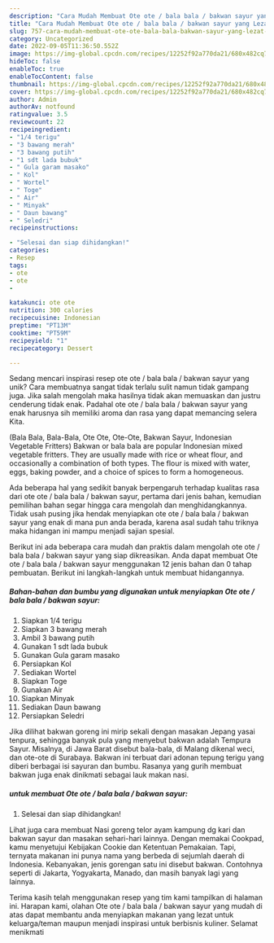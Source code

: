 ```yaml
---
description: "Cara Mudah Membuat Ote ote / bala bala / bakwan sayur yang Lezat Sekali"
title: "Cara Mudah Membuat Ote ote / bala bala / bakwan sayur yang Lezat Sekali"
slug: 757-cara-mudah-membuat-ote-ote-bala-bala-bakwan-sayur-yang-lezat-sekali
category: Uncategorized
date: 2022-09-05T11:36:50.552Z
image: https://img-global.cpcdn.com/recipes/12252f92a770da21/680x482cq70/ote-ote-bala-bala-bakwan-sayur-foto-resep-utama.jpg
hideToc: false
enableToc: true
enableTocContent: false
thumbnail: https://img-global.cpcdn.com/recipes/12252f92a770da21/680x482cq70/ote-ote-bala-bala-bakwan-sayur-foto-resep-utama.jpg
cover: https://img-global.cpcdn.com/recipes/12252f92a770da21/680x482cq70/ote-ote-bala-bala-bakwan-sayur-foto-resep-utama.jpg
author: Admin
authorAv: notfound
ratingvalue: 3.5
reviewcount: 22
recipeingredient:
- "1/4 terigu"
- "3 bawang merah"
- "3 bawang putih"
- "1 sdt lada bubuk"
- " Gula garam masako"
- " Kol"
- " Wortel"
- " Toge"
- " Air"
- " Minyak"
- " Daun bawang"
- " Seledri"
recipeinstructions:

- "Selesai dan siap dihidangkan!"
categories:
- Resep
tags:
- ote
- ote
- 

katakunci: ote ote  
nutrition: 300 calories
recipecuisine: Indonesian
preptime: "PT13M"
cooktime: "PT59M"
recipeyield: "1"
recipecategory: Dessert

---
```





Sedang mencari inspirasi resep ote ote / bala bala / bakwan sayur yang unik? Cara membuatnya sangat tidak terlalu sulit namun tidak gampang juga. Jika salah mengolah maka hasilnya tidak akan memuaskan dan justru cenderung tidak enak. Padahal ote ote / bala bala / bakwan sayur yang enak harusnya sih memiliki aroma dan rasa yang dapat memancing selera Kita.





(Bala Bala, Bala-Bala, Ote Ote, Ote-Ote, Bakwan Sayur, Indonesian Vegetable Fritters) Bakwan or bala bala are popular Indonesian mixed vegetable fritters. They are usually made with rice or wheat flour, and occasionally a combination of both types. The flour is mixed with water, eggs, baking powder, and a choice of spices to form a homogeneous.

Ada beberapa hal yang sedikit banyak berpengaruh terhadap kualitas rasa dari ote ote / bala bala / bakwan sayur, pertama dari jenis bahan, kemudian pemilihan bahan segar hingga cara mengolah dan menghidangkannya. Tidak usah pusing jika hendak menyiapkan ote ote / bala bala / bakwan sayur yang enak di mana pun anda berada, karena asal sudah tahu triknya maka hidangan ini mampu menjadi sajian spesial.






Berikut ini ada beberapa cara mudah dan praktis dalam mengolah ote ote / bala bala / bakwan sayur yang siap dikreasikan. Anda dapat membuat Ote ote / bala bala / bakwan sayur menggunakan 12 jenis bahan dan 0 tahap pembuatan. Berikut ini langkah-langkah untuk membuat hidangannya.

<!--inarticleads1-->

##### Bahan-bahan dan bumbu yang digunakan untuk menyiapkan Ote ote / bala bala / bakwan sayur:

1. Siapkan 1/4 terigu
1. Siapkan 3 bawang merah
1. Ambil 3 bawang putih
1. Gunakan 1 sdt lada bubuk
1. Gunakan  Gula garam masako
1. Persiapkan  Kol
1. Sediakan  Wortel
1. Siapkan  Toge
1. Gunakan  Air
1. Siapkan  Minyak
1. Sediakan  Daun bawang
1. Persiapkan  Seledri


Jika dilihat bakwan goreng ini mirip sekali dengan masakan Jepang yasai tenpura, sehingga banyak pula yang menyebut bakwan adalah Tempura Sayur. Misalnya, di Jawa Barat disebut bala-bala, di Malang dikenal weci, dan ote-ote di Surabaya. Bakwan ini terbuat dari adonan tepung terigu yang diberi berbagai isi sayuran dan bumbu. Rasanya yang gurih membuat bakwan juga enak dinikmati sebagai lauk makan nasi. 

<!--inarticleads2-->

#####  untuk membuat Ote ote / bala bala / bakwan sayur:


1. Selesai dan siap dihidangkan!

Lihat juga cara membuat Nasi goreng telor ayam kampung dg kari dan bakwan sayur dan masakan sehari-hari lainnya. Dengan memakai Cookpad, kamu menyetujui Kebijakan Cookie dan Ketentuan Pemakaian. Tapi, ternyata makanan ini punya nama yang berbeda di sejumlah daerah di Indonesia. Kebanyakan, jenis gorengan satu ini disebut bakwan. Contohnya seperti di Jakarta, Yogyakarta, Manado, dan masih banyak lagi yang lainnya. 

Terima kasih telah menggunakan resep yang tim kami tampilkan di halaman ini. Harapan kami, olahan Ote ote / bala bala / bakwan sayur yang mudah di atas dapat membantu anda menyiapkan makanan yang lezat untuk keluarga/teman maupun menjadi inspirasi untuk berbisnis kuliner. Selamat menikmati
